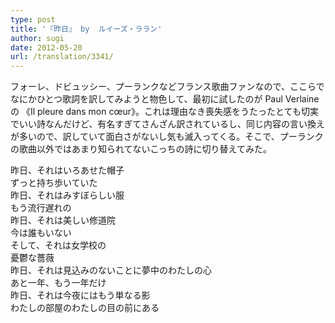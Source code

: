 ```yaml
---
type: post
title: '『昨日』 by  ルイーズ・ララン'
author: sugi
date: 2012-05-20
url: /translation/3341/
---
```

フォーレ、ドビュッシー、プーランクなどフランス歌曲ファンなので、ここらでなにかひとつ歌詞を訳してみようと物色して、最初に試したのが Paul Verlaine の 《Il pleure dans mon cœur》。これは理由なき喪失感をうたったとても切実でいい詩なんだけど、有名すぎてさんざん訳されているし、同じ内容の言い換えが多いので、訳していて面白さがないし気も滅入ってくる。そこで、プーランクの歌曲以外ではあまり知られてないこっちの詩に切り替えてみた。

<pre>昨日、それはいろあせた帽子
ずっと持ち歩いていた
昨日、それはみすぼらしい服
もう流行遅れの
昨日、それは美しい修道院
今は誰もいない
そして、それは女学校の
憂鬱な薔薇
昨日、それは見込みのないことに夢中のわたしの心
あと一年、もう一年だけ
昨日、それは今夜にはもう単なる影
わたしの部屋のわたしの目の前にある
</pre>

<div class="jetpack-video-wrapper">
  <span class='embed-youtube' style='text-align:center; display: block;'></span>
</div>
